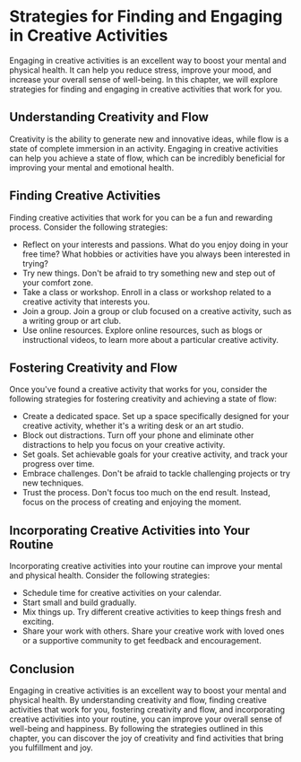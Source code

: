 Strategies for Finding and Engaging in Creative Activities
====================================================================================================

Engaging in creative activities is an excellent way to boost your mental and physical health. It can help you reduce stress, improve your mood, and increase your overall sense of well-being. In this chapter, we will explore strategies for finding and engaging in creative activities that work for you.

Understanding Creativity and Flow
---------------------------------

Creativity is the ability to generate new and innovative ideas, while flow is a state of complete immersion in an activity. Engaging in creative activities can help you achieve a state of flow, which can be incredibly beneficial for improving your mental and emotional health.

Finding Creative Activities
---------------------------

Finding creative activities that work for you can be a fun and rewarding process. Consider the following strategies:

* Reflect on your interests and passions. What do you enjoy doing in your free time? What hobbies or activities have you always been interested in trying?
* Try new things. Don't be afraid to try something new and step out of your comfort zone.
* Take a class or workshop. Enroll in a class or workshop related to a creative activity that interests you.
* Join a group. Join a group or club focused on a creative activity, such as a writing group or art club.
* Use online resources. Explore online resources, such as blogs or instructional videos, to learn more about a particular creative activity.

Fostering Creativity and Flow
-----------------------------

Once you've found a creative activity that works for you, consider the following strategies for fostering creativity and achieving a state of flow:

* Create a dedicated space. Set up a space specifically designed for your creative activity, whether it's a writing desk or an art studio.
* Block out distractions. Turn off your phone and eliminate other distractions to help you focus on your creative activity.
* Set goals. Set achievable goals for your creative activity, and track your progress over time.
* Embrace challenges. Don't be afraid to tackle challenging projects or try new techniques.
* Trust the process. Don't focus too much on the end result. Instead, focus on the process of creating and enjoying the moment.

Incorporating Creative Activities into Your Routine
---------------------------------------------------

Incorporating creative activities into your routine can improve your mental and physical health. Consider the following strategies:

* Schedule time for creative activities on your calendar.
* Start small and build gradually.
* Mix things up. Try different creative activities to keep things fresh and exciting.
* Share your work with others. Share your creative work with loved ones or a supportive community to get feedback and encouragement.

Conclusion
----------

Engaging in creative activities is an excellent way to boost your mental and physical health. By understanding creativity and flow, finding creative activities that work for you, fostering creativity and flow, and incorporating creative activities into your routine, you can improve your overall sense of well-being and happiness. By following the strategies outlined in this chapter, you can discover the joy of creativity and find activities that bring you fulfillment and joy.
